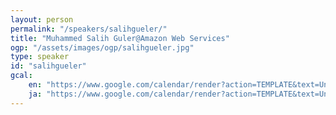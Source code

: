 ```yaml
---
layout: person
permalink: "/speakers/salihgueler/"
title: "Muhammed Salih Guler@Amazon Web Services"
ogp: "/assets/images/ogp/salihgueler.jpg"
type: speaker
id: "salihgueler"
gcal:
    en: "https://www.google.com/calendar/render?action=TEMPLATE&text=Underengineering+Contents%3A+Creating+Content+For+Everyone&dates=20230311T151000/20230311T154000&location=%E3%80%92220-0004+Kanagawa%2C+Yokohama%2C+Nishi+Ward%2C+Kitasaiwai%2C+2+Chome%E2%88%925%E2%88%9215+%E3%83%97%E3%83%AC%E3%83%9F%E3%82%A2%E6%A8%AA%E6%B5%9C%E8%A5%BF%E5%8F%A3%E3%83%93%E3%83%AB+4F&trp=true&details=https%3A%2F%2Fyokohama-2023.devrelcon.dev%2Fspeakers%2Fsalihgueler%2F&trp=undefined&trp=true&sprop="
    ja: "https://www.google.com/calendar/render?action=TEMPLATE&text=Underengineering+Contents%EF%BC%9A%E3%81%BF%E3%82%93%E3%81%AA%E3%81%AE%E3%81%9F%E3%82%81%E3%81%AE%E3%82%B3%E3%83%B3%E3%83%86%E3%83%B3%E3%83%84%E3%81%A5%E3%81%8F%E3%82%8A&dates=20230311T151000/20230311T154000&location=%E3%80%92220-0004+Kanagawa%2C+Yokohama%2C+Nishi+Ward%2C+Kitasaiwai%2C+2+Chome%E2%88%925%E2%88%9215+%E3%83%97%E3%83%AC%E3%83%9F%E3%82%A2%E6%A8%AA%E6%B5%9C%E8%A5%BF%E5%8F%A3%E3%83%93%E3%83%AB+4F&trp=true&details=https%3A%2F%2Fyokohama-2023.devrelcon.dev%2Fspeakers%2Fsalihgueler%2F&trp=undefined&trp=true&sprop="
---
```

